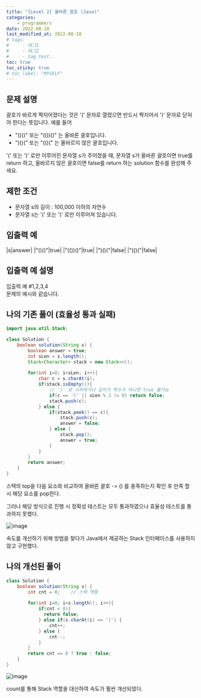 ```yaml
---
title: "[Level 2] 올바른 괄호 (Java)"
categories: 
    - programmers
date: 2022-08-18
last_modified_at: 2022-08-18
# tags:
#     - 태그1
#     - 태그2
#     - tag_test..
toc: true
toc_sticky: true
# toc_label: "MYSELF"
---
```

## 문제 설명
괄호가 바르게 짝지어졌다는 것은 '(' 문자로 열렸으면 반드시 짝지어서 ')' 문자로 닫혀야 한다는 뜻입니다. 예를 들어

- "()()" 또는 "(())()" 는 올바른 괄호입니다.
- ")()(" 또는 "(()(" 는 올바르지 않은 괄호입니다.

'(' 또는 ')' 로만 이루어진 문자열 s가 주어졌을 때, 문자열 s가 올바른 괄호이면 true를 return 하고, 올바르지 않은 괄호이면 false를 return 하는 solution 함수를 완성해 주세요.

## 제한 조건
- 문자열 s의 길이 : 100,000 이하의 자연수
- 문자열 s는 '(' 또는 ')' 로만 이루어져 있습니다.

## 입출력 예

|s|answer|
|"()()"|true|
|"(())()"|true|
|")()("|false|
|"(()("|false|

## 입출력 예 설명
입출력 예 #1,2,3,4<br/>
문제의 예시와 같습니다.

## 나의 기존 풀이 (효율성 통과 실패)
```java
import java.util.Stack;

class Solution {
    boolean solution(String s) {
        boolean answer = true;
        int sLen = s.length();
        Stack<Character> stack = new Stack<>();
        
        for(int i=0; i<sLen; i++){
            char c = s.charAt(i);
            if(stack.isEmpty()){ 
                // ')' 로 시작하거나 길이가 짝수가 아니면 true 불가능
                if(c == ')' || sLen % 2 != 0) return false;
                stack.push(c);
            } else {
                if(stack.peek() == c){
                    stack.push(c);
                    answer = false;
                } else {
                    stack.pop();
                    answer = true;
                }
            }
        }
        return answer;
    }
}
```

스택의 top을 다음 요소와 비교하여 올바른 괄호 -> () 를 충족하는지 확인 후 만족 할 시 해당 요소를 pop한다.

그러나 해당 방식으로 진행 시 정확성 테스트는 모두 통과하였으나 효율성 테스트를 통과하지 못했다.

![image](https://user-images.githubusercontent.com/36228833/185336867-957e9095-9f88-4e3d-85aa-3e178b3e5d38.png)

속도를 개선하기 위해 방법을 찾다가 Java에서 제공하는 Stack 인터페이스를 사용하지 않고 구현했다.

## 나의 개선된 풀이

```java
class Solution {
    boolean solution(String s) {
        int cnt = 0;    // 스택 역할
        
        for(int i=0; i<s.length(); i++){
            if(cnt < 0){
              return false;  
            } else if(s.charAt(i) == '(') {
                cnt++;
            } else {
                cnt--;
            }
        }
        return cnt == 0 ? true : false;
    }
}
```

![image](https://user-images.githubusercontent.com/36228833/185337762-96c2d24a-ee24-42a9-bfea-7a145976c153.png)

count를 통해 Stack 역할을 대신하여 속도가 훨씬 개선되었다.